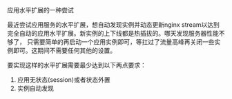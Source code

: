 应用水平扩展的一种尝试

最近尝试应用服务的水平扩展，想自动发现实例并动态更新nginx stream以达到完全自动的应用水平扩展。新实例的上下线都是热插拔的。哪天发现服务器性能不够了，
只需要简单的再启动一个应用实例即可，等扛过了流量高峰再关闭一些实例即可。这期间不需要任何其他的设置。  

要实现这样的水平扩展需要最少达到以下两点要求：  
1. 应用无状态(session)或者状态外置
2. 实例自动发现
